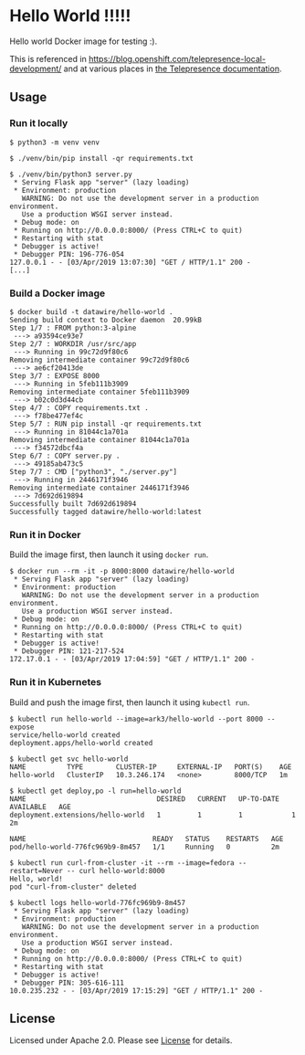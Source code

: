 # Hello World !!!!!

Hello world Docker image for testing :).

This is referenced in <https://blog.openshift.com/telepresence-local-development/> and at various places in [the Telepresence documentation](https://www.telepresence.io/discussion/overview).

## Usage

### Run it locally

```shell
$ python3 -m venv venv

$ ./venv/bin/pip install -qr requirements.txt

$ ./venv/bin/python3 server.py
 * Serving Flask app "server" (lazy loading)
 * Environment: production
   WARNING: Do not use the development server in a production environment.
   Use a production WSGI server instead.
 * Debug mode: on
 * Running on http://0.0.0.0:8000/ (Press CTRL+C to quit)
 * Restarting with stat
 * Debugger is active!
 * Debugger PIN: 196-776-054
127.0.0.1 - - [03/Apr/2019 13:07:30] "GET / HTTP/1.1" 200 -
[...]
```

### Build a Docker image

```shell
$ docker build -t datawire/hello-world .
Sending build context to Docker daemon  20.99kB
Step 1/7 : FROM python:3-alpine
 ---> a93594ce93e7
Step 2/7 : WORKDIR /usr/src/app
 ---> Running in 99c72d9f80c6
Removing intermediate container 99c72d9f80c6
 ---> ae6cf20413de
Step 3/7 : EXPOSE 8000
 ---> Running in 5feb111b3909
Removing intermediate container 5feb111b3909
 ---> b02c0d3d44cb
Step 4/7 : COPY requirements.txt .
 ---> f78be477ef4c
Step 5/7 : RUN pip install -qr requirements.txt
 ---> Running in 81044c1a701a
Removing intermediate container 81044c1a701a
 ---> f34572dbcf4a
Step 6/7 : COPY server.py .
 ---> 49185ab473c5
Step 7/7 : CMD ["python3", "./server.py"]
 ---> Running in 2446171f3946
Removing intermediate container 2446171f3946
 ---> 7d692d619894
Successfully built 7d692d619894
Successfully tagged datawire/hello-world:latest
```

### Run it in Docker

Build the image first, then launch it using `docker run`.

```shell
$ docker run --rm -it -p 8000:8000 datawire/hello-world
 * Serving Flask app "server" (lazy loading)
 * Environment: production
   WARNING: Do not use the development server in a production environment.
   Use a production WSGI server instead.
 * Debug mode: on
 * Running on http://0.0.0.0:8000/ (Press CTRL+C to quit)
 * Restarting with stat
 * Debugger is active!
 * Debugger PIN: 121-217-524
172.17.0.1 - - [03/Apr/2019 17:04:59] "GET / HTTP/1.1" 200 -
```

### Run it in Kubernetes

Build and push the image first, then launch it using `kubectl run`.

```shell
$ kubectl run hello-world --image=ark3/hello-world --port 8000 --expose
service/hello-world created
deployment.apps/hello-world created

$ kubectl get svc hello-world
NAME          TYPE        CLUSTER-IP     EXTERNAL-IP   PORT(S)    AGE
hello-world   ClusterIP   10.3.246.174   <none>        8000/TCP   1m

$ kubectl get deploy,po -l run=hello-world
NAME                                DESIRED   CURRENT   UP-TO-DATE   AVAILABLE   AGE
deployment.extensions/hello-world   1         1         1            1           2m

NAME                               READY   STATUS    RESTARTS   AGE
pod/hello-world-776fc969b9-8m457   1/1     Running   0          2m

$ kubectl run curl-from-cluster -it --rm --image=fedora --restart=Never -- curl hello-world:8000
Hello, world!
pod "curl-from-cluster" deleted

$ kubectl logs hello-world-776fc969b9-8m457
 * Serving Flask app "server" (lazy loading)
 * Environment: production
   WARNING: Do not use the development server in a production environment.
   Use a production WSGI server instead.
 * Debug mode: on
 * Running on http://0.0.0.0:8000/ (Press CTRL+C to quit)
 * Restarting with stat
 * Debugger is active!
 * Debugger PIN: 305-616-111
10.0.235.232 - - [03/Apr/2019 17:15:29] "GET / HTTP/1.1" 200 -
```



## License

Licensed under Apache 2.0. Please see [License](LICENSE) for details.

